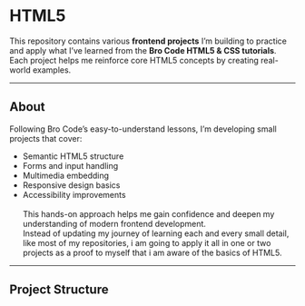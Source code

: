 # HTML5

This repository contains various **frontend projects** I’m building to practice and apply what I’ve learned from the **Bro Code HTML5 & CSS tutorials**. Each project helps me reinforce core HTML5 concepts by creating real-world examples.

---

## About

Following Bro Code’s easy-to-understand lessons, I’m developing small projects that cover:

- Semantic HTML5 structure
- Forms and input handling
- Multimedia embedding
- Responsive design basics
- Accessibility improvements<br>
<br>This hands-on approach helps me gain confidence and deepen my understanding of modern frontend development.
<br>Instead of updating my journey of learning each and every small detail, like most of my repositories, i am going to apply it all in one or two projects as a proof to myself that i am aware of the basics of HTML5. 
---

## Project Structure






